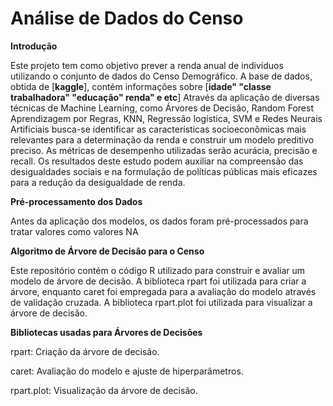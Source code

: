 # Análise de Dados do Censo

**Introdução**

Este projeto tem como objetivo prever a renda anual de indivíduos utilizando o conjunto de dados do Censo Demográfico. A base de dados, obtida de [**kaggle**], contém informações sobre [**idade" "classe trabalhadora" "educação" renda" e  etc**] Através da aplicação de diversas técnicas de Machine Learning, como Árvores de Decisão, Random Forest Aprendizagem por Regras, KNN, Regressão logística, SVM e Redes Neurais Artificiais busca-se identificar as características socioeconômicas mais relevantes para a determinação da renda e construir um modelo preditivo preciso. As métricas de desempenho utilizadas serão acurácia, precisão e recall. Os resultados deste estudo podem auxiliar na compreensão das desigualdades sociais e na formulação de políticas públicas mais eficazes para a redução da desigualdade de renda.

**Pré-processamento dos Dados**

Antes da aplicação dos modelos, os dados foram pré-processados para tratar valores como valores NA


**Algoritmo de Árvore de Decisão para o Censo**

Este repositório contém o código R utilizado para construir e avaliar um modelo de árvore de decisão. A biblioteca rpart foi utilizada para criar a árvore, enquanto caret foi empregada para a avaliação do modelo através de validação cruzada. A biblioteca rpart.plot foi utilizada para visualizar a árvore de decisão.

**Bibliotecas usadas para Árvores de Decisões**

rpart: Criação da árvore de decisão.

caret: Avaliação do modelo e ajuste de hiperparâmetros.

rpart.plot: Visualização da árvore de decisão.
